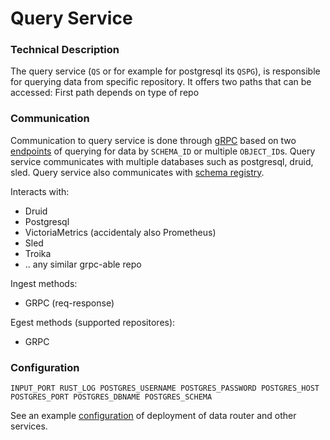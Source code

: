 # Query Service

### Technical Description

The query service (`QS` or for example for postgresql its `QSPG`), is responsible for querying data from specific repository. It offers two paths that can be accessed:
First path depends on type of repo

### Communication
Communication to query service is done through [gRPC][grpc] based on two [endpoints][endpoints] of querying for data by `SCHEMA_ID` or multiple `OBJECT_ID`s. Query service communicates with multiple databases such as postgresql, druid, sled. Query service also communicates with [schema registry][schema-registry]. 

Interacts with:
- Druid
- Postgresql
- VictoriaMetrics (accidentaly also Prometheus)
- Sled
- Troika
- .. any similar grpc-able repo

Ingest methods:
- GRPC (req-response)

Egest methods (supported repositores):
- GRPC

### Configuration

`
INPUT_PORT
RUST_LOG
POSTGRES_USERNAME
POSTGRES_PASSWORD
POSTGRES_HOST
POSTGRES_PORT
POSTGRES_DBNAME
POSTGRES_SCHEMA
`

See an example [configuration][configuration] of deployment of data router and other services. 

[grpc]: https://grpc.io/docs/what-is-grpc/introduction/
[proto]: ../query-service/proto/query.proto
[schema-registry]: ../schema-registry/README.md
[configuration]: ../examples/deploy/SETUP.md
[endpoints]: ../query-service/proto/query.proto
